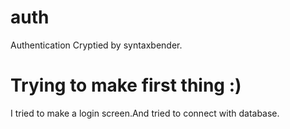 # auth


Authentication Cryptied by syntaxbender.
<h1>Trying to make first thing :)</h1>

<p>I tried to make a login screen.And tried to connect with database.</p>

